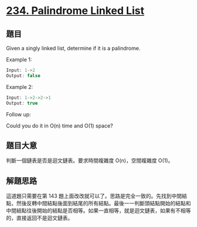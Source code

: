 # [234. Palindrome Linked List](https://leetcode.com/problems/palindrome-linked-list/)

## 題目

Given a singly linked list, determine if it is a palindrome.

Example 1:

```c
Input: 1->2
Output: false
```

Example 2:

```c
Input: 1->2->2->1
Output: true
```

Follow up:  

Could you do it in O(n) time and O(1) space?

## 題目大意

判斷一個鏈表是否是迴文鏈表。要求時間複雜度 O(n)，空間複雜度 O(1)。

## 解題思路

這道題只需要在第 143 題上面改改就可以了。思路是完全一致的。先找到中間結點，然後反轉中間結點後面到結尾的所有結點。最後一一判斷頭結點開始的結點和中間結點往後開始的結點是否相等。如果一直相等，就是迴文鏈表，如果有不相等的，直接返回不是迴文鏈表。